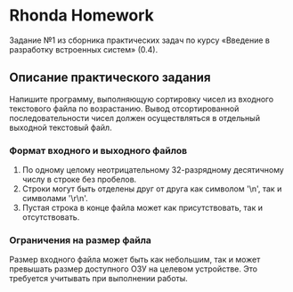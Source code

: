 # Rhonda Homework

Задание №1 из сборника практических задач по курсу «Введение в разработку встроенных систем» (0.4).

## Описание практического задания

Напишите программу, выполняющую сортировку чисел из входного текстового файла по возрастанию. Вывод отсортированной последовательности чисел должен осуществляться в отдельный выходной текстовый файл.

### Формат входного и выходного файлов

1. По одному целому неотрицательному 32-разрядному десятичному числу в строке без пробелов.
2. Строки могут быть отделены друг от друга как символом '\n', так и символами '\r\n'.
3. Пустая строка в конце файла может как присутствовать, так и отсутствовать.

### Ограничения на размер файла

Размер входного файла может быть как небольшим, так и может превышать размер доступного ОЗУ на целевом устройстве. Это требуется учитывать при выполнении работы.
